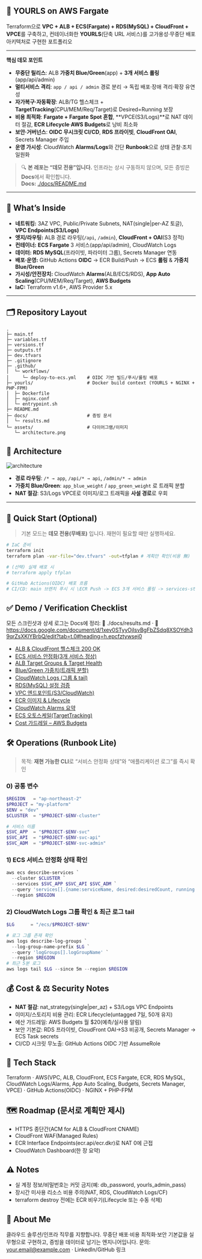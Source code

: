 ## 🧭 YOURLS on AWS Fargate

Terraform으로 **VPC + ALB + ECS(Fargate) + RDS(MySQL) + CloudFront + VPCE**를 구축하고, 컨테이너화한 **YOURLS**(단축 URL 서비스)를 고가용성·무중단 배포 아키텍처로 구현한 포트폴리오

---

**핵심 데모 포인트**
- **무중단 릴리스**: ALB **가중치 Blue/Green**(app) + **3개 서비스 롤링**(app/api/admin)
- **멀티서비스 격리**: `app / api / admin` 경로 분리 → 독립 배포·장애 격리·확장 유연성
- **자가복구·자동확장**: ALB/TG 헬스체크 + **TargetTracking**(CPU/MEM/Req/Target)로 Desired=Running 보장
- **비용 최적화**: **Fargate + Fargate Spot 혼합**, **VPCE(S3/Logs)**로 NAT 데이터 절감, **ECR Lifecycle**·**AWS Budgets**로 낭비 최소화
- **보안·거버넌스**: **OIDC 무시크릿 CI/CD**, **RDS 프라이빗**, **CloudFront OAI**, Secrets Manager 주입
- **운영 가시성**: CloudWatch **Alarms/Logs**와 간단 **Runbook**으로 상태 관찰·조치 일원화


> 🔍 **본 레포는 “데모 전용”입니다.** 인프라는 상시 구동하지 않으며, 모든 증빙은 **Docs**에서 확인합니다.  
> **Docs:** [./docs/README.md](./docs/README.md)

---

## 🔎 What’s Inside
- **네트워킹:** 3AZ VPC, Public/Private Subnets, NAT(single|per-AZ 토글), **VPC Endpoints(S3/Logs)**
- **엣지/라우팅:** ALB 경로 라우팅(`/api`, `/admin`), **CloudFront + OAI**(S3 정적)
- **컨테이너:** **ECS Fargate** 3 서비스(app/api/admin), CloudWatch Logs
- **데이터:** **RDS MySQL**(프라이빗, 파라미터 그룹), Secrets Manager 연동
- **배포·운영:** GitHub Actions **OIDC** → ECR Build/Push → ECS **롤링** & **가중치 Blue/Green**
- **가시성/안전장치:** CloudWatch **Alarms**(ALB/ECS/RDS), **App Auto Scaling**(CPU/MEM/Req/Target), **AWS Budgets**
- **IaC:** Terraform v1.6+, AWS Provider 5.x

---

## 🗂️ Repository Layout
```text
.
├─ main.tf
├─ variables.tf
├─ versions.tf
├─ outputs.tf                
├─ dev.tfvars
├─ .gitignore
├─ .github/
│  └─ workflows/
│     └─ deploy-to-ecs.yml    # OIDC 기반 빌드/푸시/롤링 배포
├─ yourls/                    # Docker build context (YOURLS + NGINX + PHP-FPM)
│  ├─ Dockerfile
│  ├─ nginx.conf
│  └─ entrypoint.sh
├─ README.md
├─ docs/                      # 증빙 문서
│  └─ results.md
└─ assets/                    # 다이어그램/이미지
   └─ architecture.png
```
## 🧩 Architecture
![architecture](./assets/architecture.png)

- **경로 라우팅**: `/* → app`, `/api/* → api`, `/admin/* → admin`  
- **가중치 Blue/Green**: `app_blue_weight` / `app_green_weight` 로 트래픽 분할  
- **NAT 절감**: S3/Logs VPCE로 이미지/로그 트래픽을 **사설 경로**로 우회

---

## 🚀 Quick Start (Optional)
> 기본 모드는 **데모 전용(무배포)** 입니다. 재현이 필요할 때만 실행하세요.
```bash
# IaC 준비
terraform init
terraform plan -var-file="dev.tfvars" -out=tfplan # 계획만 확인(비용 無)

# (선택) 실제 배포 시
# terraform apply tfplan

# GitHub Actions(OIDC) 배포 흐름
# CI/CD: main 브랜치 푸시 시 \ECR Push -> ECS 3개 서비스 롤링 -> services-stable 까지 자동 대기
```
## ✅ Demo / Verification Checklist
모든 스크린샷과 상세 로그는 Docs에 정리:
📄 ./docs/results.md
 · 🔗 https://docs.google.com/document/d/1xev0STyyOjIsvBgFbZSdq8XSOYdh39qrZsXKlYBrbQ/edit?tab=t.0#heading=h.epcfztywsej0
- [ALB & CloudFront 헬스체크 200 OK](https://docs.google.com/document/d/1xev0STyy-OjIsvBgFbZSdq8XSOYdh39qrZsXKlYBrbQ/edit?tab=t.0#bookmark=id.wvb9282fcdnh)
- [ECS 서비스 안정화(3개 서비스 정상)](https://docs.google.com/document/d/1xev0STyy-OjIsvBgFbZSdq8XSOYdh39qrZsXKlYBrbQ/edit?tab=t.0#bookmark=id.aofduuee2joy)
- [ALB Target Groups & Target Health](https://docs.google.com/document/d/1xev0STyy-OjIsvBgFbZSdq8XSOYdh39qrZsXKlYBrbQ/edit?tab=t.0#bookmark=id.r9if9ikv8q4c)
- [Blue/Green 가중치(트래픽 분할)](https://docs.google.com/document/d/1xev0STyy-OjIsvBgFbZSdq8XSOYdh39qrZsXKlYBrbQ/edit?tab=t.0#bookmark=id.mlv5k175b3ap)
- [CloudWatch Logs (그룹 & tail)](https://docs.google.com/document/d/1xev0STyy-OjIsvBgFbZSdq8XSOYdh39qrZsXKlYBrbQ/edit?tab=t.0#bookmark=id.119iznubupsy)
- [RDS(MySQL) 설정 검증](https://docs.google.com/document/d/1xev0STyy-OjIsvBgFbZSdq8XSOYdh39qrZsXKlYBrbQ/edit?tab=t.0#bookmark=id.kekxiht9og3e)
- [VPC 엔드포인트(S3/CloudWatch)](https://docs.google.com/document/d/1xev0STyy-OjIsvBgFbZSdq8XSOYdh39qrZsXKlYBrbQ/edit?tab=t.0#bookmark=id.kp6ls9yuf0zv)
- [ECR 이미지 & Lifecycle](https://docs.google.com/document/d/1xev0STyy-OjIsvBgFbZSdq8XSOYdh39qrZsXKlYBrbQ/edit?tab=t.0#bookmark=id.fo5j95hc1j7t)
- [CloudWatch Alarms 요약](https://docs.google.com/document/d/1xev0STyy-OjIsvBgFbZSdq8XSOYdh39qrZsXKlYBrbQ/edit?tab=t.0#bookmark=id.a2iq127hz5ss)
- [ECS 오토스케일(TargetTracking)](https://docs.google.com/document/d/1xev0STyy-OjIsvBgFbZSdq8XSOYdh39qrZsXKlYBrbQ/edit?tab=t.0#bookmark=id.3serp0yqauu0)
- [Cost 가드레일 – AWS Budgets](https://docs.google.com/document/d/1xev0STyy-OjIsvBgFbZSdq8XSOYdh39qrZsXKlYBrbQ/edit?tab=t.0#bookmark=id.sli3ujyoa4ar)

## 🛠️ Operations (Runbook Lite)

> 목적: **재현 가능한 CLI**로 “서비스 안정화 상태”와 “애플리케이션 로그”를 즉시 확인

### 0) 공통 변수
```powershell
$REGION   = "ap-northeast-2"
$PROJECT = "my-platform"
$ENV = "dev"
$CLUSTER  = "$PROJECT-$ENV-cluster"

# 서비스 이름
$SVC_APP  = "$PROJECT-$ENV-svc"
$SVC_API  = "$PROJECT-$ENV-svc-api"
$SVC_ADM  = "$PROJECT-$ENV-svc-admin"
```
### 1) ECS 서비스 안정화 상태 확인
```powershell
aws ecs describe-services `
  --cluster $CLUSTER `
  --services $SVC_APP $SVC_API $SVC_ADM `
  --query 'services[].{name:serviceName, desired:desiredCount, running:runningCount, status:status, deployments:length(deployments)}' `
  --region $REGION
```
### 2) CloudWatch Logs 그룹 확인 & 최근 로그 tail
```powershell
$LG      = "/ecs/$PROJECT-$ENV"

# 로그 그룹 존재 확인
aws logs describe-log-groups `
  --log-group-name-prefix $LG `
  --query 'logGroups[].logGroupName' `
  --region $REGION
# 최근 5분 로그
aws logs tail $LG --since 5m --region $REGION
```

## 💰 Cost & ⚖️ Security Notes
- **NAT 절감**: nat_strategy(single|per_az) + S3/Logs VPC Endpoints
- 이미지/스토리지 비용 관리: ECR Lifecycle(untagged 7일, 50개 유지)
- 예산 가드레일: AWS Budgets 월 $20(예측/실사용 알림)
- 보안 기본값: RDS 프라이빗, CloudFront OAI→S3 비공개, Secrets Manager → ECS Task secrets
- CI/CD 시크릿 무노출: GitHub Actions OIDC 기반 AssumeRole

## 🧪 Tech Stack

Terraform · AWS(VPC, ALB, CloudFront, ECS Fargate, ECR, RDS MySQL, CloudWatch Logs/Alarms, App Auto Scaling, Budgets, Secrets Manager, VPCE) · GitHub Actions(OIDC) · NGINX + PHP-FPM

## 🗺️ Roadmap (문서로 계획만 제시)
 - HTTPS 종단간(ACM for ALB & CloudFront CNAME)
 - CloudFront WAF(Managed Rules)
 - ECR Interface Endpoints(ecr.api/ecr.dkr)로 NAT 0에 근접
 - CloudWatch Dashboard(한 장 요약)

## ⚠️ Notes
 - 실 계정 정보/비밀번호는 커밋 금지(예: db_password, yourls_admin_pass)
 - 장시간 미사용 리소스 비용 주의(NAT, RDS, CloudWatch Logs/CF)
 - terraform destroy 전에는 ECR 비우기(Lifecycle 또는 수동 삭제)

## 🙋 About Me
클라우드 솔루션/인프라 직무를 지향합니다. 무중단 배포·비용 최적화·보안 기본값을 실무형으로 구현하고, 증빙을 데이터로 남기는 엔지니어입니다.
문의: your.email@example.com · LinkedIn/GitHub 링크
